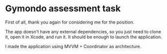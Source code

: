 # Gymondo assessment task

First of all, thank you again for considering me for the position.

The app doesn't have any external dependencies, so you just need to clone it, open it in Xcode, and run it. It should be enough to launch the application.

I made the application using MVVM + Coordinator as architecture.

